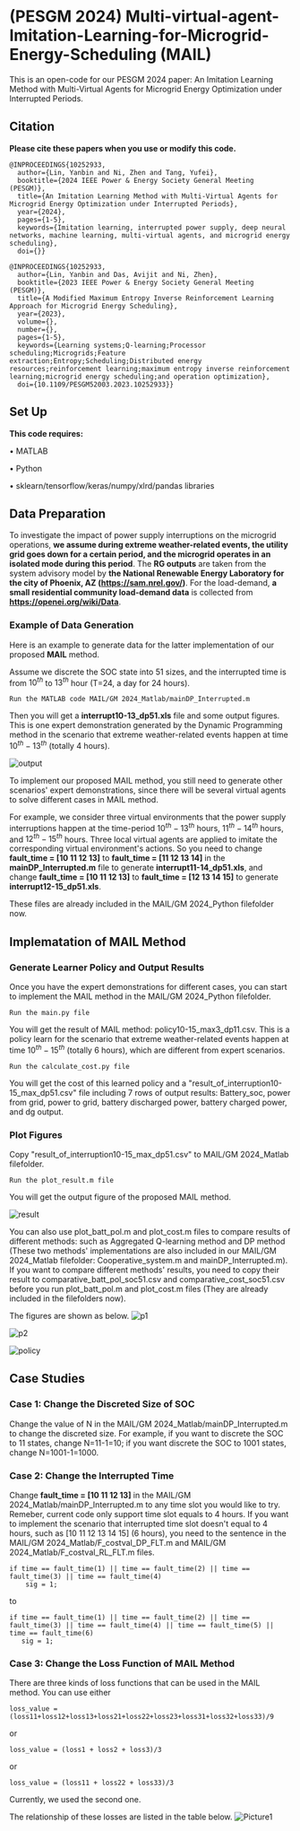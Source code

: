 # (PESGM 2024) Multi-virtual-agent-Imitation-Learning-for-Microgrid-Energy-Scheduling (MAIL)
This is an open-code for our PESGM 2024 paper: An Imitation Learning Method with Multi-Virtual Agents for Microgrid Energy Optimization under Interrupted Periods.

## **Citation**
**Please cite these papers when you use or modify this code.**
```
@INPROCEEDINGS{10252933,
  author={Lin, Yanbin and Ni, Zhen and Tang, Yufei},
  booktitle={2024 IEEE Power & Energy Society General Meeting (PESGM)}, 
  title={An Imitation Learning Method with Multi-Virtual Agents for Microgrid Energy Optimization under Interrupted Periods}, 
  year={2024},
  pages={1-5},
  keywords={Imitation learning, interrupted power supply, deep neural networks, machine learning, multi-virtual agents, and microgrid energy scheduling},
  doi={}}

@INPROCEEDINGS{10252933,
  author={Lin, Yanbin and Das, Avijit and Ni, Zhen},
  booktitle={2023 IEEE Power & Energy Society General Meeting (PESGM)}, 
  title={A Modified Maximum Entropy Inverse Reinforcement Learning Approach for Microgrid Energy Scheduling}, 
  year={2023},
  volume={},
  number={},
  pages={1-5},
  keywords={Learning systems;Q-learning;Processor scheduling;Microgrids;Feature extraction;Entropy;Scheduling;Distributed energy resources;reinforcement learning;maximum entropy inverse reinforcement learning;microgrid energy scheduling;and operation optimization},
  doi={10.1109/PESGM52003.2023.10252933}}
```

## **Set Up**

**This code requires:**

•	MATLAB

•	Python

•	sklearn/tensorflow/keras/numpy/xlrd/pandas libraries

## **Data Preparation**

To investigate the impact of power supply interruptions on the microgrid operations, **we assume during extreme weather-related events, the utility grid goes down for a certain period, and the microgrid operates in an isolated mode during this period**. The **RG outputs** are taken from the system advisory model by **the National Renewable Energy Laboratory for the city of Phoenix, AZ (https://sam.nrel.gov/)**. For the load-demand, **a small residential community load-demand data** is collected from **https://openei.org/wiki/Data**.

### Example of Data Generation

Here is an example to generate data for the latter implementation of our proposed **MAIL** method.

Assume we discrete the SOC state into 51 sizes, and the interrupted time is from $10^{th}$ to $13^{th}$ hour (T=24, a day for 24 hours).

```Run the MATLAB code MAIL/GM 2024_Matlab/mainDP_Interrupted.m```

Then you will get a **interrupt10-13_dp51.xls** file and some output figures. This is one expert demonstration generated by the Dynamic Programming method in the scenario that extreme weather-related events happen at time $10^{th}-13^{th}$ (totally 4 hours).

![output](https://github.com/YanbinLin94/Multi-virtual-agent-Imitation-Learning-for-Microgrid-Energy-Scheduling/assets/97860537/0fecf82d-a24e-4fe4-83ba-39a8898d6d29)

To implement our proposed MAIL method, you still need to generate other scenarios' expert demonstrations, since there will be several virtual agents to solve different cases in MAIL method. 

For example, we consider three virtual environments that the power supply interruptions happen at the time-period $10^{th}-13^{th}$ hours, $11^{th}-14^{th}$ hours, and $12^{th}-15^{th}$ hours. Three local virtual agents are applied to imitate the corresponding virtual environment's actions. So you need to change **fault_time = [10 11 12 13]** to **fault_time = [11 12 13 14]**  in the **mainDP_Interrupted.m** file to generate **interrupt11-14_dp51.xls**, and change **fault_time = [10 11 12 13]** to **fault_time = [12 13 14 15]** to generate **interrupt12-15_dp51.xls**. 

These files are already included in the MAIL/GM 2024_Python filefolder now.

## **Implematation of MAIL Method**
### Generate Learner Policy and Output Results

Once you have the expert demonstrations for different cases, you can start to implement the MAIL method in the MAIL/GM 2024_Python filefolder.

```Run the main.py file```

You will get the result of MAIL method: policy10-15_max3_dp11.csv. This is a policy learn for the scenario that extreme weather-related events happen at time $10^{th}-15^{th}$ (totally 6 hours), which are different from expert scenarios.

```Run the calculate_cost.py file```

You will get the cost of this learned policy and a "result_of_interruption10-15_max_dp51.csv" file including 7 rows of output results: Battery_soc, power from grid,	power to grid,	battery discharged power,	battery charged power,	and dg output.

### Plot Figures

Copy "result_of_interruption10-15_max_dp51.csv" to MAIL/GM 2024_Matlab filefolder.

```Run the plot_result.m file```

You will get the output figure of the proposed MAIL method.

![result](https://github.com/YanbinLin94/Multi-virtual-agent-Imitation-Learning-for-Microgrid-Energy-Scheduling/assets/97860537/ef855c07-7db0-4040-b697-fc4d2c7a38af)

You can also use plot_batt_pol.m and plot_cost.m files to compare results of different methods: such as Aggregated Q-learning method and DP method (These two methods' implementations are also included in our MAIL/GM 2024_Matlab filefolder: Cooperative_system.m and mainDP_Interrupted.m). If you want to compare different methods' results, you need to copy their result to comparative_batt_pol_soc51.csv and comparative_cost_soc51.csv before you run plot_batt_pol.m and plot_cost.m files (They are already included in the filefolders now).

The figures are shown as below.
![p1](https://github.com/YanbinLin94/Multi-virtual-agent-Imitation-Learning-for-Microgrid-Energy-Scheduling/assets/97860537/e5dc3739-8739-403d-b87e-29c29e7e24e5)

![p2](https://github.com/YanbinLin94/Multi-virtual-agent-Imitation-Learning-for-Microgrid-Energy-Scheduling/assets/97860537/42bc5a23-9c6c-4361-8ce3-6759c4c6a7f1)

![policy](https://github.com/YanbinLin94/Multi-virtual-agent-Imitation-Learning-for-Microgrid-Energy-Scheduling/assets/97860537/a4781326-95a5-4e54-ba07-7f148b7669aa)

## Case Studies
### Case 1: Change the Discreted Size of SOC
Change the value of N in the MAIL/GM 2024_Matlab/mainDP_Interrupted.m to change the discreted size. For example, if you want to discrete the SOC to 11 states, change N=11-1=10; if you want discrete the SOC to 1001 states, change N=1001-1=1000.

### Case 2: Change the Interrupted Time
Change **fault_time = [10 11 12 13]** in the MAIL/GM 2024_Matlab/mainDP_Interrupted.m to any time slot you would like to try. Remeber, current code only support time slot equals to 4 hours. If you want to implement the scenario that interrupted time slot doesn't equal to 4 hours, such as [10 11 12 13 14 15] (6 hours), you need to the sentence in the MAIL/GM 2024_Matlab/F_costval_DP_FLT.m and MAIL/GM 2024_Matlab/F_costval_RL_FLT.m files.
```
if time == fault_time(1) || time == fault_time(2) || time == fault_time(3) || time == fault_time(4)
    sig = 1;
```
to
```
if time == fault_time(1) || time == fault_time(2) || time == fault_time(3) || time == fault_time(4) || time == fault_time(5) || time == fault_time(6)
   sig = 1;
```

### Case 3: Change the Loss Function of MAIL Method
There are three kinds of loss functions that can be used in the MAIL method.
You can use either

```loss_value = (loss11+loss12+loss13+loss21+loss22+loss23+loss31+loss32+loss33)/9```

or

```loss_value = (loss1 + loss2 + loss3)/3```

or

```loss_value = (loss11 + loss22 + loss33)/3```

Currently, we used the second one.

The relationship of these losses are listed in the table below.
![Picture1](https://github.com/YanbinLin94/Multi-virtual-agent-Imitation-Learning-for-Microgrid-Energy-Scheduling/assets/97860537/ed3ab8b0-d6f1-48b5-ad9d-fc6fb3162554)












